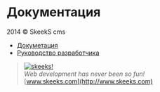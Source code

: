 Документация
=============================

2014 © SkeekS cms

* [Докуметация](http://dev.cms.skeeks.com/dokumentatsiya)
* [Руководство разработчика](http://git.skeeks.com/skeeks/cms/wikis/home)



> [![skeeks!](https://gravatar.com/userimage/74431132/13d04d83218593564422770b616e5622.jpg)](http://www.skeeks.com)  
<i>Web development has never been so fun!</i>  
[www.skeeks.com](http://www.skeeks.com)